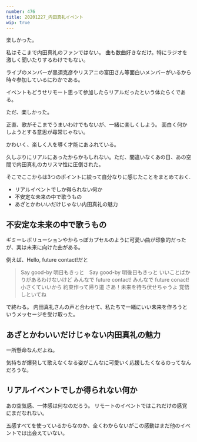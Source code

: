 ```yaml
---
number: 476
title: 20201227_内田真礼イベント
wip: true
---
```



楽しかった。

私はそこまで内田真礼のファンではない。
曲も数曲好きなだけ。特にラジオを激しく聞いたりするわけでもない。

ライブのメンバーが黒須克彦やリスアニの富田さん等面白いメンバーがいるから時々参加しているにわかである。


イベントもどうせリモート思って参加したらリアルだったという体たらくである。

ただ、楽しかった。

正直、歌がそこまでうまいわけでもないが、一緒に楽しくしよう。
面白く何かしようとする意思が尋常じゃない。

かわいく、楽しく人を導く才能にあふれている。

久しぶりにリアルにあったからかもしれない。ただ、間違いなくあの日、あの空間で内田真礼のカリスマ性に圧倒された。

そこでここからは3つのポイントに絞って自分なりに感じたことをまとめておく.

- リアルイベントでしか得られない何か
- 不安定な未来の中で歌うもの
- あざとかわいいだけじゃない内田真礼の魅力


## 不安定な未来の中で歌うもの
ギミーレボリューションやからっぽカプセルのように可愛い曲が印象的だったが、実は未来に向けた曲がある。

例えば、Hello, future contact!だと


> Say good-by 明日もきっと　Say good-by 明後日もきっと
いいことばかりがあるわけないけど
みんなで future contact! みんなで future conact!
小さくていいから 約束作って帰り道
さあ！未来を待ち伏せちゃうよ 覚悟しといてね

で終わる。
内田真礼さんの声と合わせて、私たちで一緒にいい未来を作ろうというメッセージを受け取った。


## あざとかわいいだけじゃない内田真礼の魅力
一所懸命なんだよね。

気持ちが爆発して歌えなくなる姿がこんなに可愛いく応援したくなるのってなんだろうな。


## リアルイベントでしか得られない何か

あの空気感、一体感は何なのだろう。
リモートのイベントではこれだけの感覚にまだなれない。

五感すべてを使っているからなのか、全くわからないがこの感動はまだ他のイベントでは出会えていない。